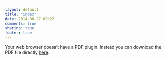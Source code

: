 ```yaml
---
layout: default
title: "index"
date: 2014-08-27 09:22
comments: true
sharing: true
footer: true
---
```


<object data="/assets/cv_10.pdf" width=100% height=800>

Your web browser doesn't have a PDF plugin.  Instead you can download the PDF 
file directly <a href="/assets/cv_10.pdf">here</a>.

</object>
